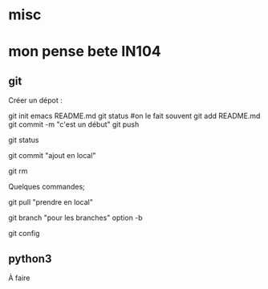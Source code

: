 
# misc

# mon pense bete IN104

## git
 Créer un dépot :
 
git init
emacs README.md
git status #on le fait souvent
git add README.md
git commit -m "c'est un début"
git push

git status

git commit "ajout en local"

git rm

 Quelques commandes;

git pull "prendre en local"

git branch "pour les branches" option -b

git config


## python3

À faire
